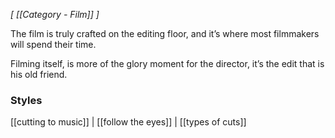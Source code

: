 *[ [[Category - Film]] ]*

The film is truly crafted on the editing floor, and it’s where most filmmakers will spend their time. 

Filming itself, is more of the glory moment for the director, it’s the edit that is his old friend.

### Styles
[[cutting to music]] | [[follow the eyes]] | [[types of cuts]]